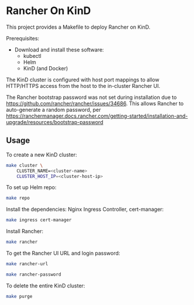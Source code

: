 # Rancher On KinD

This project provides a Makefile to deploy Rancher on KinD.

Prerequisites:

* Download and install these software:
  * kubectl
  * Helm
  * KinD (and Docker)

The KinD cluster is configured with host port mappings to allow HTTP/HTTPS access
from the host to the in-cluster Rancher UI.

The Rancher bootstrap password was not set during installation due to
https://github.com/rancher/rancher/issues/34686. This allows Rancher to
auto-generate a random password, per
https://ranchermanager.docs.rancher.com/getting-started/installation-and-upgrade/resources/bootstrap-password

## Usage

To create a new KinD cluster:
```sh
make cluster \
	CLUSTER_NAME=<cluster-name>
	CLUSTER_HOST_IP=<cluster-host-ip>
```

To set up Helm repo:
```sh
make repo
```

Install the dependencies: Nginx Ingress Controller, cert-manager:
```sh
make ingress cert-manager
```

Install Rancher:
```sh
make rancher
```

To get the Rancher UI URL and login password:
```sh
make rancher-url

make rancher-password
```

To delete the entire KinD cluster:
```sh
make purge
```
